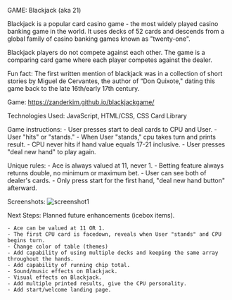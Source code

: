 GAME: Blackjack (aka 21)

Blackjack is a popular card casino game - the most widely played casino banking game in the world. It uses decks of 52 cards and descends from a global family of casino banking games known as "twenty-one".

Blackjack players do not compete against each other. The game is a comparing card game where each player competes against the dealer.

Fun fact: The first written mention of blackjack was in a collection of short stories by Miguel de Cervantes, the author of “Don Quixote," dating this game back to the late 16th/early 17th century.

Game: https://zanderkim.github.io/blackjackgame/

Technologies Used: JavaScript, HTML/CSS, CSS Card Library

Game instructions:
	- User presses start to deal cards to CPU and User. 
	- User "hits" or "stands." 
		- When User "stands," cpu takes turn and prints result. 
	- CPU never hits if hand value equals 17-21 inclusive.
	- User presses "deal new hand" to play again.

Unique rules: 
	- Ace is always valued at 11, never 1.
	- Betting feature always returns double, no minimum or maximum bet.
	- User can see both of dealer's cards.
	- Only press start for the first hand, "deal new hand button" afterward.

Screenshots: ![screenshot1](https://github.com/zanderkim/blackjackgame/assets/24398832/fe0a71e1-d07b-4ff1-9023-e636796f91f0)

Next Steps: Planned future enhancements (icebox items).

	- Ace can be valued at 11 OR 1.
	- The first CPU card is facedown, reveals when User "stands" and CPU begins turn.
	- Change color of table (themes)
	- Add capability of using multiple decks and keeping the same array throughout the hands.
	- Add capability of running chip total.
	- Sound/music effects on Blackjack.
	- Visual effects on Blackjack.
	- Add multiple printed results, give the CPU personality.
	- Add start/welcome landing page.
